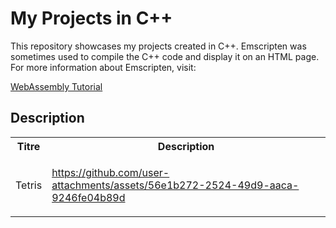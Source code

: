 <h1>My Projects in C++</h1>
This repository showcases my projects created in C++.
Emscripten was sometimes used to compile the C++ code and display it on an HTML page. For more information about Emscripten, visit:

<a href="https://www.youtube.com/watch?v=_8T9T6MQ1fU&list=PLysLvOneEETPM_YbEyZcJ35_3pSdrj33O">WebAssembly Tutorial</a>

<h2>Description</h2>

  <table align="center">
  <tr>
    <th>Titre</th>
    <th>Description</th>
  </tr>
  <tr>
    <td>Tetris</td>
    <td>

https://github.com/user-attachments/assets/56e1b272-2524-49d9-aaca-9246fe04b89d
      
  </tr>
  </table>
